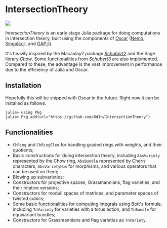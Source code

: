 # IntersectionTheory
[![](https://img.shields.io/badge/docs-latest-blue.svg)](https://8d1h.github.io/IntersectionTheory/dev/)

*IntersectionTheory* is an early stage Julia package for doing computations in intersection theory, built using the components of [Oscar](https://oscar.computeralgebra.de/) ([Nemo](https://nemocas.org/), [Singular.jl](https://github.com/oscar-system/Singular.jl), and [GAP.jl](https://github.com/oscar-system/GAP.jl)).

It's heavily inspired by the Macaulay2 package [*Schubert2*](https://faculty.math.illinois.edu/Macaulay2/doc/Macaulay2/share/doc/Macaulay2/Schubert2/html/) and the Sage library [*Chow*](https://www.math.sciences.univ-nantes.fr/~sorger/en/chow/). Some functionalities from [*Schubert3*](https://github.com/hiepdang/Sage) are also implemented. Compared to these, the advantage is the vast improvement in performance due to the efficiency of Julia and Oscar.

## Installation
Hopefully this will be shipped with Oscar in the future. Right now it can be
installed as follows.
```julia-repl
julia> using Pkg
julia> Pkg.add(url="https://github.com/8d1h/IntersectionTheory")
```

## Functionalities
- `ChRing` and `ChRingElem` for handling graded rings with weights, and their quotients;
- Basic constructions for doing intersection theory, including `AbsVariety` represented by the Chow ring, `AbsBundle` represented by Chern characters, `AbsVarietyHom` for morphisms, and various operators that can be used on them;
- Blowing up subvarieties;
- Constructors for projective spaces, Grassmannians, flag varieties, and their relative versions;
- Constructors for moduli spaces of matrices, and parameter spaces of twisted cubics;
- Some basic functionalities for computing integrals using Bott's formula, including `TnVariety` for varieties with a torus action, and `TnBundle` for equivariant bundles;
- Constructors for Grassmannians and flag varieties as `TnVariety`.
